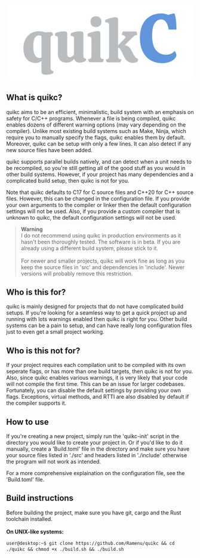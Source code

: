 ![icon](./assets/logo.png)

## What is quikc?

quikc aims to be an efficient, minimalistic, build system with an emphasis on safety for C/C++ programs. Whenever a file is being compiled, quikc 
enables dozens of different warning options (may vary depending on the compiler). Unlike most existing build systems such as Make, Ninja, which require
you to manually specify the flags, quikc enables them by default. Moreover, quikc can be setup with only a few lines. It can also detect if any new source
files have been added.

quikc supports parallel builds natively, and can detect when a unit needs to be recompiled, so you're still getting all of the good stuff as you would
in other build systems. However, if your project has many dependencies and a complicated build setup, then quikc is not for you.

Note that quikc defaults to C17 for C source files and C++20 for C++ source files. However, this can be changed in the configuration file. If you
provide your own arguments to the compiler or linker then the default configuration settings will not be used. Also, if you provide a custom compiler
that is unknown to quikc, the default configuration settings will not be used.

> **Warning**<br>
> I do not recommend using quikc in production environments as it hasn't been thoroughly tested. The software is in beta. If you are already using
> a different build system, please stick to it.<br>
> <br>
> For newer and smaller projects, quikc will work fine as long as you keep the source files in 'src' and dependencies in 'include'. Newer versions
> will probably remove this restriction.


## Who is this for?

quikc is mainly designed for projects that do not have complicated build setups. If you're looking for a seamless way to get a quick project up and
running with lots warnings enabled then quikc is right for you. Other build systems can be a pain to setup, and can have really long configuration files
just to even get a small project working.

## Who is this not for?

If your project requires each compilation unit to be compiled with its own seperate flags, or has more than one build targets, then quikc is not for you.
Also, since quikc enables various warnings, it is very likely that your code will not compile the first time. This can be an issue for larger codebases.
Fortunately, you can disable the default settings by providing your own flags. Exceptions, virtual methods, and RTTI are also disabled by default if the compiler supports it.

## How to use

If you're creating a new project, simply run the 'quikc-init' script in the directory you would like to create your project in. Or if you'd like to do
it manually, create a 'Build.toml' file in the directory and make sure you have your source files listed in './src' and headers listed in './include' 
otherwise the program will not work as intended. 

For a more comprehensive explaination on the configuration file, see the 'Build.toml' file.

## Build instructions

Before building the project, make sure you have git, cargo and the Rust toolchain installed.<br><br>
**On UNIX-like systems:**
  ```console
  user@desktop:~$ git clone https://github.com/Ramenu/quikc && cd ./quikc && chmod +x ./build.sh && ./build.sh
  ```
